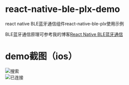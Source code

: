 # react-native-ble-plx-demo
react native BLE蓝牙通信组件react-native-ble-plx使用示例

BLE蓝牙通信原理可参考我的博客[React Native BLE蓝牙通信](http://blog.csdn.net/withings/article/details/71378562)

# demo截图（ios）
![搜索](https://github.com/zhanguangao/react-native-ble-plx-demo/blob/master/src/screenshot/scan.jpg?raw=true)
<br>
![已连接](https://github.com/zhanguangao/react-native-ble-plx-demo/blob/master/src/screenshot/connect.jpg?raw=true)